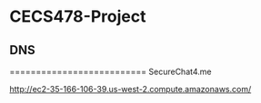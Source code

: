 # CECS478-Project


## DNS
==========================
SecureChat4.me

http://ec2-35-166-106-39.us-west-2.compute.amazonaws.com/
